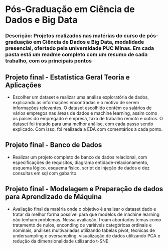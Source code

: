 # Pós-Graduação em Ciência de Dados e Big Data
### Descrição: Projetos realizados nas matérias do curso de pós-graduação em Ciência de Dados e Big Data, modalidade presencial, ofertado pela universidade PUC Minas. Em cada pasta está um readme completo com um resumo de cada trabalho, com os principais pontos

## Projeto final - Estatística Geral Teoria e Aplicações
 - Escolher um dataset e realizar uma análise exploratória de dados, explicando as informações encontradas e o motivo de serem informações relevantes. O dataset escolhido contém os salários de vários empregos nas áreas de dados e machine learning, assim como os países do empregado e empresa, taxa de trabalho remoto e outros. O dataset foi tratado para uma melhor análise, com cada passo sendo explicado. Com isso, foi realizada a EDA com comentários a cada ponto.

## Projeto final - Banco de Dados
 - Realizar um projeto completo de banco de dados relacional, com especificações de requisitos, diagrama entidade-relacionamento, esquema lógico, esquema físico, script de injeção de dados e dez consultas em sql com gabarito.

## Projeto final - Modelagem e Preparação de dados para Aprendizado de Máquina
 - Avaliação final da matéria onde o objetivo é analisar o dataset dado e tratar da melhor forma possível para que modelos de machine learning não tenham problemas. Nessa avaliação, froam abordados temas como tratamento de nulos, enconding de variáveis categóricas ordinais e nominais, análises multivariadas utilizando tabelas pivot, técnicas de undersampling e oversampling, visualização de dados utilizando PCA e redução da dimensionalidade utilizando t-SNE.